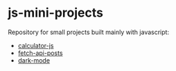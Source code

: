 # js-mini-projects

Repository for small projects built mainly with javascript:

- [calculator-js](https://github.com/LucasMorais1998/js-mini-projects/tree/main/calculator-js)
- [fetch-api-posts](https://github.com/LucasMorais1998/js-mini-projects/tree/main/fetch-api-posts)
- [dark-mode](https://github.com/LucasMorais1998/js-mini-projects/tree/main/dark-mode)